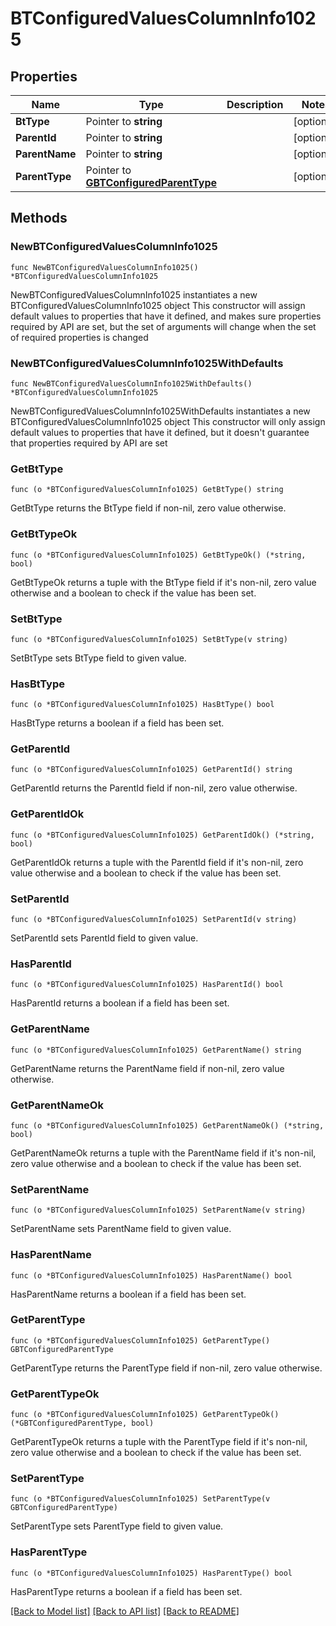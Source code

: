 # BTConfiguredValuesColumnInfo1025

## Properties

Name | Type | Description | Notes
------------ | ------------- | ------------- | -------------
**BtType** | Pointer to **string** |  | [optional] 
**ParentId** | Pointer to **string** |  | [optional] 
**ParentName** | Pointer to **string** |  | [optional] 
**ParentType** | Pointer to [**GBTConfiguredParentType**](GBTConfiguredParentType.md) |  | [optional] 

## Methods

### NewBTConfiguredValuesColumnInfo1025

`func NewBTConfiguredValuesColumnInfo1025() *BTConfiguredValuesColumnInfo1025`

NewBTConfiguredValuesColumnInfo1025 instantiates a new BTConfiguredValuesColumnInfo1025 object
This constructor will assign default values to properties that have it defined,
and makes sure properties required by API are set, but the set of arguments
will change when the set of required properties is changed

### NewBTConfiguredValuesColumnInfo1025WithDefaults

`func NewBTConfiguredValuesColumnInfo1025WithDefaults() *BTConfiguredValuesColumnInfo1025`

NewBTConfiguredValuesColumnInfo1025WithDefaults instantiates a new BTConfiguredValuesColumnInfo1025 object
This constructor will only assign default values to properties that have it defined,
but it doesn't guarantee that properties required by API are set

### GetBtType

`func (o *BTConfiguredValuesColumnInfo1025) GetBtType() string`

GetBtType returns the BtType field if non-nil, zero value otherwise.

### GetBtTypeOk

`func (o *BTConfiguredValuesColumnInfo1025) GetBtTypeOk() (*string, bool)`

GetBtTypeOk returns a tuple with the BtType field if it's non-nil, zero value otherwise
and a boolean to check if the value has been set.

### SetBtType

`func (o *BTConfiguredValuesColumnInfo1025) SetBtType(v string)`

SetBtType sets BtType field to given value.

### HasBtType

`func (o *BTConfiguredValuesColumnInfo1025) HasBtType() bool`

HasBtType returns a boolean if a field has been set.

### GetParentId

`func (o *BTConfiguredValuesColumnInfo1025) GetParentId() string`

GetParentId returns the ParentId field if non-nil, zero value otherwise.

### GetParentIdOk

`func (o *BTConfiguredValuesColumnInfo1025) GetParentIdOk() (*string, bool)`

GetParentIdOk returns a tuple with the ParentId field if it's non-nil, zero value otherwise
and a boolean to check if the value has been set.

### SetParentId

`func (o *BTConfiguredValuesColumnInfo1025) SetParentId(v string)`

SetParentId sets ParentId field to given value.

### HasParentId

`func (o *BTConfiguredValuesColumnInfo1025) HasParentId() bool`

HasParentId returns a boolean if a field has been set.

### GetParentName

`func (o *BTConfiguredValuesColumnInfo1025) GetParentName() string`

GetParentName returns the ParentName field if non-nil, zero value otherwise.

### GetParentNameOk

`func (o *BTConfiguredValuesColumnInfo1025) GetParentNameOk() (*string, bool)`

GetParentNameOk returns a tuple with the ParentName field if it's non-nil, zero value otherwise
and a boolean to check if the value has been set.

### SetParentName

`func (o *BTConfiguredValuesColumnInfo1025) SetParentName(v string)`

SetParentName sets ParentName field to given value.

### HasParentName

`func (o *BTConfiguredValuesColumnInfo1025) HasParentName() bool`

HasParentName returns a boolean if a field has been set.

### GetParentType

`func (o *BTConfiguredValuesColumnInfo1025) GetParentType() GBTConfiguredParentType`

GetParentType returns the ParentType field if non-nil, zero value otherwise.

### GetParentTypeOk

`func (o *BTConfiguredValuesColumnInfo1025) GetParentTypeOk() (*GBTConfiguredParentType, bool)`

GetParentTypeOk returns a tuple with the ParentType field if it's non-nil, zero value otherwise
and a boolean to check if the value has been set.

### SetParentType

`func (o *BTConfiguredValuesColumnInfo1025) SetParentType(v GBTConfiguredParentType)`

SetParentType sets ParentType field to given value.

### HasParentType

`func (o *BTConfiguredValuesColumnInfo1025) HasParentType() bool`

HasParentType returns a boolean if a field has been set.


[[Back to Model list]](../README.md#documentation-for-models) [[Back to API list]](../README.md#documentation-for-api-endpoints) [[Back to README]](../README.md)


